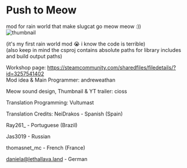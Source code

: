 # Push to Meow
mod for rain world that make slugcat go meow meow :))  
![thumbnail](https://github.com/Andrew-Eathan/push-to-meow/assets/42521608/1d2d68cc-7a2b-4a42-ab6f-0b84b3e501b0)
  
(it's my first rain world mod :sob: i know the code is terrible)  
(also keep in mind the csproj contains absolute paths for library includes and build output paths)  
  
Workshop page: https://steamcommunity.com/sharedfiles/filedetails/?id=3257541402  
Mod idea & Main Programmer: andreweathan

Meow sound design, Thumbnail & YT trailer: cioss

Translation Programming: Vultumast


Translation Credits:
NeiDrakos - Spanish (Spain)

Ray261_ - Portuguese (Brazil)

Jas3019 - Russian

thomasnet_mc - French (France)

daniela@lethallava.land - German